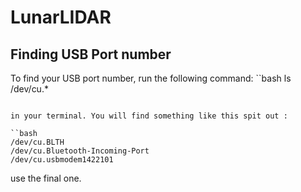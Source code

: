 # LunarLIDAR

## Finding USB Port number
To find your USB port number, run the following command:
``bash
ls /dev/cu.*
```

in your terminal. You will find something like this spit out :

``bash
/dev/cu.BLTH			
/dev/cu.Bluetooth-Incoming-Port	
/dev/cu.usbmodem1422101
```

use the final one.
